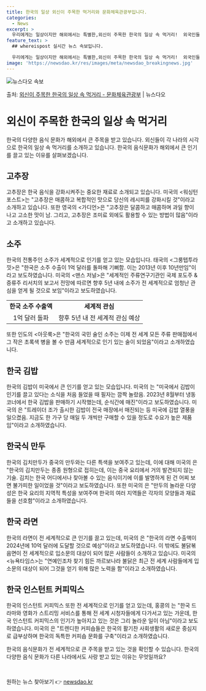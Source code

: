 ```yaml
---
title: 한국의 일상 외신이 주목한 먹거리와 문화체육관광부입니다.
categories:
  - News
excerpt: >
  우리에게는 일상이지만 해외에서는 특별한,외신이 주목한 한국의 일상 속 먹거리!  외국인들이 좋아하는 한국 음…
feature_text: >
  ## whereispost 실시간 뉴스 속보입니다.

  우리에게는 일상이지만 해외에서는 특별한,외신이 주목한 한국의 일상 속 먹거리!  외국인들이 좋아하는 한국 음…
image: 'https://newsdao.kr/res/images/meta/newsdao_breakingnews.jpg'
---
```


![뉴스다오 속보](https://newsdao.kr/res/images/meta/newsdao_breakingnews.jpg)

<p>출처: <a href="https://newsdao.kr/3877" rel="dofollow">외신이 주목한 한국의 일상 속 먹거리 - 문화체육관광부</a> | 뉴스다오</p>

<h1>외신이 주목한 한국의 일상 속 먹거리</h1>
<p data-ke-size="size16">한국의 다양한 음식 문화가 해외에서 큰 주목을 받고 있습니다. 외신들이 각 나라의 시각으로 한국의 일상 속 먹거리를 소개하고 있습니다. 한국의 음식문화가 해외에서 큰 인기를 끌고 있는 이유를 살펴보겠습니다.</p>

<h2>고추장</h2>
<p data-ke-size="size16">고추장은 한국 음식을 강화시켜주는 중요한 재료로 소개되고 있습니다. 미국의 <워싱턴포스트>는 "고추장은 매콤하고 복합적인 맛으로 당신의 레시피를 강화시킬 것"이라고 소개하고 있습니다. 또한 영국의 <가디언>은 "고추장은 달콤하고 매콤하며 과일 향이 나고 고소한 맛이 남. 그리고, 고추장은 조미료 외에도 활용할 수 있는 방법이 많음"이라고 소개하고 있습니다.</p>

<h2>소주</h2>
<p data-ke-size="size16">한국의 전통주인 소주가 세계적으로 인기를 얻고 있는 모습입니다. 태국의 <그룽텝투라낏>은 "한국은 소주 수출이 1억 달러를 돌파해 기뻐함. 이는 2013년 이후 10년만임"이라고 보도하였습니다. 미국의 <맨스 저널>은 "세계적인 주류연구기관인 국제 포도주 & 증류주 리서치의 보고서 전망에 따르면 향후 5년 내에 소주가 전 세계적으로 엄청난 관심을 얻게 될 것으로 보임"이라고 보도하였습니다.</p>
<table>
	<tr>
		<td style="text-align: center; height: 17px;"><b>한국 소주 수출액</b></td>
		<td style="text-align: center; height: 17px;"><b>세계적 관심</b></td>
	</tr>
	<tr>
		<td style="text-align: center; height: 17px;">1억 달러 돌파</td>
		<td style="text-align: center; height: 17px;">향후 5년 내 전 세계적 관심 예상</td>
	</tr>
</table>
<p data-ke-size="size16">또한 인도의 <아웃룩>은 "한국의 국민 술인 소주는 이제 전 세계 모든 주류 판매점에서 그 작은 초록색 병을 볼 수 만큼 세계적으로 인기 있는 술이 되었음"이라고 소개하였습니다.</p>

<h2>한국 김밥</h2>
<p data-ke-size="size16">한국의 김밥이 미국에서 큰 인기를 얻고 있는 모습입니다. 미국의 <SD News>는 "미국에서 김밥이 인기를 끌고 있다는 소식을 처음 들었을 때 필자는 깜짝 놀랐음. 2023년 8월부터 냉동코너에서 한국 김밥을 판매하기 시작했는데, 순식간에 매진"이라고 보도하였습니다. 미국의 <Tasting Table>은 "트레이더 조가 출시한 김밥이 전국 매장에서 매진되는 등 미국에 김밥 열풍을 일으켰음. 지금도 한 가구 당 매일 두 개씩만 구매할 수 있을 정도로 수요가 높은 제품임"이라고 소개하였습니다.</p>

<h2>한국식 만두</h2>
<p data-ke-size="size16">한국의 김치만두가 중국의 만두와는 다른 특색을 보여주고 있는데, 이에 대해 미국의 <CNN>은 "한국의 김치만두는 종종 원형으로 접히는데, 이는 중국 요리에서 거의 발견되지 않는 기술. 김치는 한국 어디에서나 찾아볼 수 있는 음식이기에 이를 발명하게 된 건 어찌 보면 불가피한 일이었을 것"이라고 보도하였습니다. 또한 미국의 <Tasting Table>은 "만두의 놀라운 다양성은 한국 요리의 지역적 특성을 보여주며 한국의 여러 지역들은 각자의 모양들과 재료들을 선호함"이라고 소개하였습니다.</p>

<h2>한국 라면</h2>
<p data-ke-size="size16">한국의 라면이 전 세계적으로 큰 인기를 끌고 있는데, 미국의 <Nexthark>은 "한국의 라면 수출액이 2024년에 10억 달러에 도달할 것으로 예상"이라고 보도하였습니다. 이 밖에도 불닭볶음면이 전 세계적으로 입소문의 대상이 되어 많은 사람들이 소개하고 있습니다. 미국의 <뉴욕타임스>는 "연예인조차 찾기 힘든 까르보나라 불닭은 최근 전 세계 사람들에게 입소문의 대상이 되어 그것을 얻기 위해 많은 노력을 함"이라고 소개하였습니다.</p>

<h2>한국 인스턴트 커피믹스</h2>
<p data-ke-size="size16">한국의 인스턴트 커피믹스 또한 전 세계적으로 인기를 얻고 있는데, 홍콩의 <SCMP>는 "한국 드라마와 영화가 스트리밍 서비스를 통해 전 세계 시청자들에게 다가서고 있는 가운데, 한국 인스턴트 커피믹스의 인기가 높아지고 있는 것은 그리 놀라운 일이 아님"이라고 보도하였습니다. 미국의 <Tasting Table>은 "트렌디한 커피숍들은 한국의 활기찬 사회생활의 새로운 중심지로 급부상하며 한국의 독특한 커피숍 문화를 구축"이라고 소개하였습니다.</p>

<p data-ke-size="size16">한국의 음식문화가 전 세계적으로 큰 주목을 받고 있는 것을 확인할 수 있습니다. 한국의 다양한 음식 문화가 다른 나라에서도 사랑 받고 있는 이유는 무엇일까요?</p>
<p data-ke-size="size16">&nbsp;</p> 

원하는 뉴스 찾아보기 👉 <a href="https://newsdao.kr" rel="dofollow">newsdao.kr</a>


